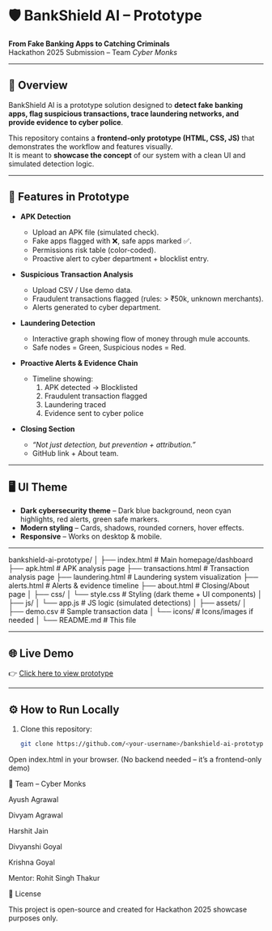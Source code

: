 # 🛡️ BankShield AI – Prototype  

**From Fake Banking Apps to Catching Criminals**  
Hackathon 2025 Submission – Team *Cyber Monks*  

---

## 🚀 Overview  
BankShield AI is a prototype solution designed to **detect fake banking apps, flag suspicious transactions, trace laundering networks, and provide evidence to cyber police**.  

This repository contains a **frontend-only prototype (HTML, CSS, JS)** that demonstrates the workflow and features visually.  
It is meant to **showcase the concept** of our system with a clean UI and simulated detection logic.  

---

## 🎯 Features in Prototype  

- **APK Detection**  
  - Upload an APK file (simulated check).  
  - Fake apps flagged with ❌, safe apps marked ✅.  
  - Permissions risk table (color-coded).  
  - Proactive alert to cyber department + blocklist entry.  

- **Suspicious Transaction Analysis**  
  - Upload CSV / Use demo data.  
  - Fraudulent transactions flagged (rules: > ₹50k, unknown merchants).  
  - Alerts generated to cyber department.  

- **Laundering Detection**  
  - Interactive graph showing flow of money through mule accounts.  
  - Safe nodes = Green, Suspicious nodes = Red.  

- **Proactive Alerts & Evidence Chain**  
  - Timeline showing:  
    1. APK detected → Blocklisted  
    2. Fraudulent transaction flagged  
    3. Laundering traced  
    4. Evidence sent to cyber police  

- **Closing Section**  
  - *“Not just detection, but prevention + attribution.”*  
  - GitHub link + About team.  

---

## 🖥️ UI Theme  
- **Dark cybersecurity theme** – Dark blue background, neon cyan highlights, red alerts, green safe markers.  
- **Modern styling** – Cards, shadows, rounded corners, hover effects.  
- **Responsive** – Works on desktop & mobile.  

---

bankshield-ai-prototype/
│
├── index.html # Main homepage/dashboard
├── apk.html # APK analysis page
├── transactions.html # Transaction analysis page
├── laundering.html # Laundering system visualization
├── alerts.html # Alerts & evidence timeline
├── about.html # Closing/About page
│
├── css/
│ └── style.css # Styling (dark theme + UI components)
│
├── js/
│ └── app.js # JS logic (simulated detections)
│
├── assets/
│ ├── demo.csv # Sample transaction data
│ └── icons/ # Icons/images if needed
│
└── README.md # This file

---

## 🌐 Live Demo  
👉 [Click here to view prototype](https://banksheild-ai.netlify.app/) 

---

## ⚙️ How to Run Locally  
1. Clone this repository:  
   ```bash
   git clone https://github.com/<your-username>/bankshield-ai-prototype.git


Open index.html in your browser.
(No backend needed – it’s a frontend-only demo)

👥 Team – Cyber Monks

Ayush Agrawal

Divyam Agrawal

Harshit Jain

Divyanshi Goyal

Krishna Goyal

Mentor: Rohit Singh Thakur

📜 License

This project is open-source and created for Hackathon 2025 showcase purposes only.
